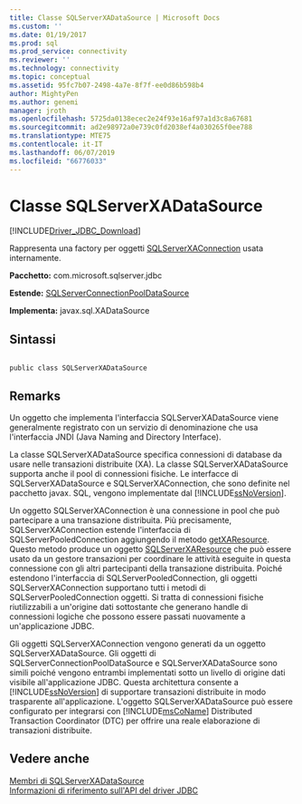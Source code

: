 ```yaml
---
title: Classe SQLServerXADataSource | Microsoft Docs
ms.custom: ''
ms.date: 01/19/2017
ms.prod: sql
ms.prod_service: connectivity
ms.reviewer: ''
ms.technology: connectivity
ms.topic: conceptual
ms.assetid: 95fc7b07-2498-4a7e-8f7f-ee0d86b598b4
author: MightyPen
ms.author: genemi
manager: jroth
ms.openlocfilehash: 5725da0138ecec2e24f93e16af97a1d3c8a67681
ms.sourcegitcommit: ad2e98972a0e739c0fd2038ef4a030265f0ee788
ms.translationtype: MTE75
ms.contentlocale: it-IT
ms.lasthandoff: 06/07/2019
ms.locfileid: "66776033"
---
```

# <a name="sqlserverxadatasource-class"></a>Classe SQLServerXADataSource
[!INCLUDE[Driver_JDBC_Download](../../../includes/driver_jdbc_download.md)]

  Rappresenta una factory per oggetti [SQLServerXAConnection](../../../connect/jdbc/reference/sqlserverxaconnection-class.md) usata internamente.  
  
 **Pacchetto:** com.microsoft.sqlserver.jdbc  
  
 **Estende:** [SQLServerConnectionPoolDataSource](../../../connect/jdbc/reference/sqlserverconnectionpooldatasource-class.md)  
  
 **Implementa:** javax.sql.XADataSource  
  
## <a name="syntax"></a>Sintassi  
  
```  
  
public class SQLServerXADataSource  
```  
  
## <a name="remarks"></a>Remarks  
 Un oggetto che implementa l'interfaccia SQLServerXADataSource viene generalmente registrato con un servizio di denominazione che usa l'interfaccia JNDI (Java Naming and Directory Interface).  
  
 La classe SQLServerXADataSource specifica connessioni di database da usare nelle transazioni distribuite (XA). La classe SQLServerXADataSource supporta anche il pool di connessioni fisiche. Le interfacce di SQLServerXADataSource e SQLServerXAConnection, che sono definite nel pacchetto javax. SQL, vengono implementate dal [!INCLUDE[ssNoVersion](../../../includes/ssnoversion-md.md)].  
  
 Un oggetto SQLServerXAConnection è una connessione in pool che può partecipare a una transazione distribuita. Più precisamente, SQLServerXAConnection estende l'interfaccia di SQLServerPooledConnection aggiungendo il metodo [getXAResource](../../../connect/jdbc/reference/getxaresource-method-sqlserverxaconnection.md). Questo metodo produce un oggetto [SQLServerXAResource](../../../connect/jdbc/reference/sqlserverxaresource-class.md) che può essere usato da un gestore transazioni per coordinare le attività eseguite in questa connessione con gli altri partecipanti della transazione distribuita. Poiché estendono l'interfaccia di SQLServerPooledConnection, gli oggetti SQLServerXAConnection supportano tutti i metodi di SQLServerPooledConnection oggetti. Si tratta di connessioni fisiche riutilizzabili a un'origine dati sottostante che generano handle di connessioni logiche che possono essere passati nuovamente a un'applicazione JDBC.  
  
 Gli oggetti SQLServerXAConnection vengono generati da un oggetto SQLServerXADataSource. Gli oggetti di SQLServerConnectionPoolDataSource e SQLServerXADataSource sono simili poiché vengono entrambi implementati sotto un livello di origine dati visibile all'applicazione JDBC. Questa architettura consente a [!INCLUDE[ssNoVersion](../../../includes/ssnoversion-md.md)] di supportare transazioni distribuite in modo trasparente all'applicazione. L'oggetto SQLServerXADataSource può essere configurato per integrarsi con [!INCLUDE[msCoName](../../../includes/msconame_md.md)] Distributed Transaction Coordinator (DTC) per offrire una reale elaborazione di transazioni distribuite.  
  
## <a name="see-also"></a>Vedere anche  
 [Membri di SQLServerXADataSource](../../../connect/jdbc/reference/sqlserverxadatasource-members.md)   
 [Informazioni di riferimento sull'API del driver JDBC](../../../connect/jdbc/reference/jdbc-driver-api-reference.md)  
  
  
